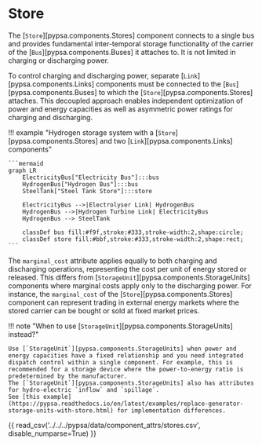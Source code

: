 <!--
SPDX-FileCopyrightText: PyPSA Contributors

SPDX-License-Identifier: CC-BY-4.0
-->

# Store

The [`Store`][pypsa.components.Stores] component connects to a single bus and provides fundamental
inter-temporal storage functionality of the carrier of the [`Bus`][pypsa.components.Buses] it attaches to.
It is not limited in charging or discharging power.

To control charging and discharging power, separate [`Link`][pypsa.components.Links] components must be
connected to the [`Bus`][pypsa.components.Buses] to which the [`Store`][pypsa.components.Stores] attaches. This decoupled approach
enables independent optimization of power and energy capacities as well as
asymmetric power ratings for charging and discharging.

!!! example "Hydrogen storage system with a [`Store`][pypsa.components.Stores] and two [`Link`][pypsa.components.Links] components"

    ```mermaid
    graph LR
        ElectricityBus["Electricity Bus"]:::bus
        HydrogenBus["Hydrogen Bus"]:::bus
        SteelTank["Steel Tank Store"]:::store

        ElectricityBus -->|Electrolyser Link| HydrogenBus
        HydrogenBus -->|Hydrogen Turbine Link| ElectricityBus
        HydrogenBus --> SteelTank

        classDef bus fill:#f9f,stroke:#333,stroke-width:2,shape:circle;
        classDef store fill:#bbf,stroke:#333,stroke-width:2,shape:rect;
    ```

The `marginal_cost` attribute applies equally to both charging and discharging
operations, representing the cost per unit of energy stored or released. This
differs from [`StorageUnit`][pypsa.components.StorageUnits] components where marginal costs apply only to the
discharging power. For instance, the `marginal_cost` of the [`Store`][pypsa.components.Stores] component
can represent trading in external energy markets where the stored carrier can be
bought or sold at fixed market prices.

!!! note "When to use [`StorageUnit`][pypsa.components.StorageUnits] instead?"

    Use [`StorageUnit`][pypsa.components.StorageUnits] when power and energy capacities have a fixed relationship and you need integrated dispatch control within a single component. For example, this is recommended for a storage device where the power-to-energy ratio is predetermined by the manufacturer.
    The [`StorageUnit`][pypsa.components.StorageUnits] also has attributes for hydro-electric `inflow` and `spillage`. 
    See [this example](https://pypsa.readthedocs.io/en/latest/examples/replace-generator-storage-units-with-store.html) for implementation differences.

{{ read_csv('../../../pypsa/data/component_attrs/stores.csv', disable_numparse=True) }} 